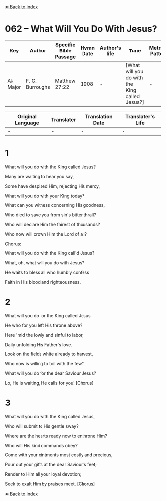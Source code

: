 [⬅️ Back to index](../README.md)

# 062 – What Will You Do With Jesus?

Key | Author   | Specific Bible Passage     |Hymn Date |Author's life |Tune |Metrical Pattern   |Composer/Source
-- | --------- | ---------------------------|----------|--------------|-----|-------------------|-------------  
A♭ Major |F. G. Burroughs |Matthew 27:22 |1908 |- |[What will you do with the King called Jesus?] |- |Adam Geibel

Original Language | Translater | Translation Date   | Translater's Life  
----------------- | --------- | --------------------|-------------     
\- |- |- |-




# 1

What will you do with the King called Jesus?

Many are waiting to hear you say,

Some have despised Him, rejecting His mercy,

What will you do with your King today?

What can you witness concerning His goodness,

Who died to save you from sin's bitter thrall?

Who will declare Him the fairest of thousands?

Who now will crown Him the Lord of all?



Chorus:

What will you do with the King call'd Jesus?

What, oh, what will you do with Jesus?

He waits to bless all who humbly confess

Faith in His blood and righteousness.



# 2

What will you do for the King called Jesus

He who for you left His throne above?

Here 'mid the lowly and sinful to labor,

Daily unfolding His Father's love.

Look on the fields white already to harvest,

Who now is willing to toil with the few?

What will you do for the dear Saviour Jesus?

Lo, He is waiting, He calls for you!  [Chorus]



# 3

What will you do with the King called Jesus,

Who will submit to His gentle sway?

Where are the hearts ready now to enthrone Him?

Who will His kind commands obey?

Come with your ointments most costly and precious,

Pour out your gifts at the dear Saviour's feet;

Render to Him all your loyal devotion;

Seek to exalt Him by praises meet.  [Chorus]

[⬅️ Back to index](../README.md)
